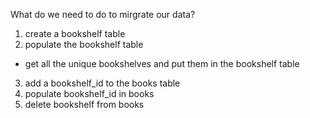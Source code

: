 What do we need to do to mirgrate our data?

1. create a bookshelf table
2. populate the bookshelf table
  - get all the unique bookshelves and put them in the bookshelf table
3. add a bookshelf_id to the books table
4. populate bookshelf_id in books
5. delete bookshelf from books 